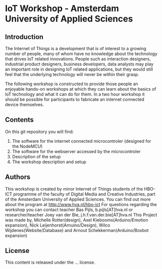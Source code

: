 # IoT Workshop - Amsterdam University of Applied Sciences #

## Introduction ##
The Internet of Things is a development that is of interest to a growing number of people, many of whom have no knowledge about the technology that drives IoT related innovations. People such as interaction designers, industrial product designers, business developers, data analysts may play an important role in designing IoT related applications, but they would still feel that the underlying technology will never be within their grasp. 

The following workshop is constructed to provide those people an enjoyable hands-on workshops at which they can learn about the basics of IoT technology and what it can do for them. In a two hour workshop it should be possible for participants to fabricate an internet connected device themselves.

## Contents ##
On this git repository you will find:
  1. The software for the internet connected microcontroler (designed for the NodeMCU)
  2. The software for the webserver accessed by the microcontroler
  3. Description of the setup
  4. The workshop description and setup

## Authors ##
This workshop is created by minor Internet of Things students of the HBO-ICT programme of the faculty of Digital Media and Creative Industries, part of the Amsterdam University of Applied Sciences. You can find out more about the program at http://www.hva.nl/hbo-ict 
For questions regarding the workshop you can contact teacher Bas Pijls, b.pijls[AT]hva.nl or researcher/teacher Joey van der Bie, j.h.f.van.der.bie[AT]hva.nl
This Project was made by, Michelle Rotter(design), Axel Kiebooms(Arduino/Emotion expansion), Nick Leijenhorst(Arnuino/Design), Wilco Wijdenes(Website/Database) and Arnout Schekkerman(Arduino/Boxbot expansion)

## License ##
This content is released under the ... license.

